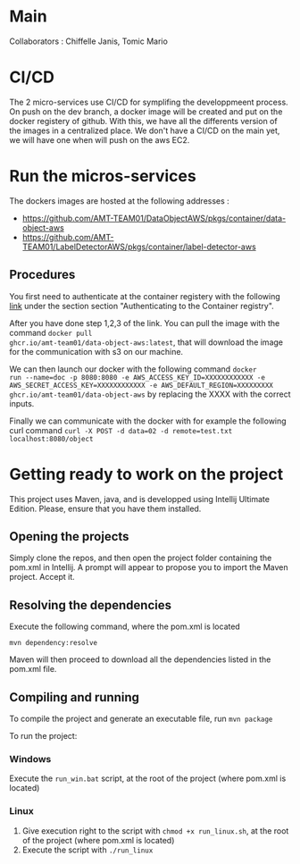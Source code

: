 # Main

Collaborators : Chiffelle Janis, Tomic Mario

# CI/CD

The 2 micro-services use CI/CD for symplifing the developpmeent process. On push on the dev branch, a docker image will be created and put on the docker registery of github. With this, we have all the differents version of the images in a centralized place. We don't have a CI/CD on the main yet, we will have one when will push on the aws EC2.

# Run the micros-services

The dockers images are hosted at the following addresses :
- https://github.com/AMT-TEAM01/DataObjectAWS/pkgs/container/data-object-aws
- https://github.com/AMT-TEAM01/LabelDetectorAWS/pkgs/container/label-detector-aws

## Procedures

You first need to authenticate at the container registery with the following [link](https://docs.github.com/en/packages/working-with-a-github-packages-registry/working-with-the-container-registry) under the section section "Authenticating to the Container registry". 

After you have done step 1,2,3 of the link. You can pull the image with the command <code>docker pull ghcr.io/amt-team01/data-object-aws:latest</code>, that will download the image for the communication with s3 on our machine.

We can then launch our docker with the following command <code>docker run --name=doc -p 8080:8080 -e AWS_ACCESS_KEY_ID=XXXXXXXXXXXX -e AWS_SECRET_ACCESS_KEY=XXXXXXXXXXXX -e AWS_DEFAULT_REGION=XXXXXXXXX ghcr.io/amt-team01/data-object-aws</code> by replacing the XXXX with the correct inputs.

Finally we can communicate with the docker with for example the following curl command <code>curl -X POST -d data=02 -d remote=test.txt localhost:8080/object</code>

# Getting ready to work on the project

This project uses Maven, java, and is developped using Intellij Ultimate Edition. Please, ensure that you have them installed.

## Opening the projects

Simply clone the repos, and then open the project folder containing the pom.xml in Intellij. A prompt will appear to propose you to import the Maven project. Accept it.

## Resolving the dependencies

Execute the following command, where the pom.xml is located

`mvn dependency:resolve`

Maven will then proceed to download all the dependencies listed in the pom.xml file. 

## Compiling and running

To compile the project and generate an executable file, run `mvn package` 

To run the project:

### Windows

Execute the `run_win.bat` script, at the root of the project (where pom.xml is located)

### Linux

1. Give execution right to the script with `chmod +x run_linux.sh`, at the root of the project (where pom.xml is located)
2. Execute the script with `./run_linux` 
